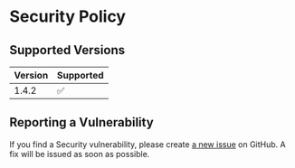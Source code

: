 # Security Policy

## Supported Versions

| Version | Supported          |
| ------- | ------------------ |
| 1.4.2   | :white_check_mark: |

## Reporting a Vulnerability

If you find a Security vulnerability, please create [a new issue](https://github.com/TheAcharya/MarkerData/issues) on GitHub. A fix will be issued as soon as possible.
